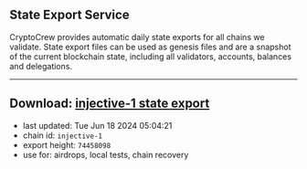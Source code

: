 ## State Export Service
CryptoCrew provides automatic daily state exports for all chains we validate. State export files can be used as genesis files and are a snapshot of the current blockchain state, including all validators, accounts, balances and delegations.

---
**Download: [injective-1 state export](https://dl-eu2.ccvalidators.com/SERVICE/injective/injective-1_export_74458098.json)**
---

- last updated: Tue Jun 18 2024 05:04:21
- chain id: `injective-1`
- export height: `74458098`
- use for: airdrops, local tests, chain recovery
